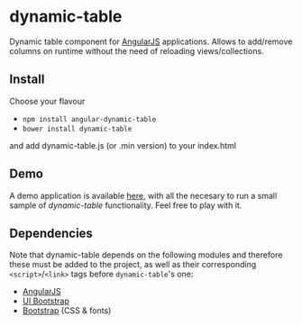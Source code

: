 # dynamic-table

Dynamic table component for [AngularJS](https://github.com/angular/angular.js) applications.
Allows to add/remove columns on runtime without the need of reloading views/collections.

## Install

Choose your flavour

* `npm install angular-dynamic-table`
* `bower install dynamic-table`
    
and add dynamic-table.js (or .min version) to your index.html

## Demo

A demo application is available [here](https://github.com/al-pez/dynamic-table/tree/master/sample), with all the necesary to run a small sample of _dynamic-table_ functionality. Feel free to play with it.
    
## Dependencies

Note that dynamic-table depends on the following modules and therefore these must be added to the project, as well as their corresponding `<script>`/`<link>` tags before `dynamic-table`'s one:

* [AngularJS](https://angularjs.org/)
* [UI Bootstrap](http://angular-ui.github.io/bootstrap/)
* [Bootstrap](http://getbootstrap.com/) (CSS & fonts)
